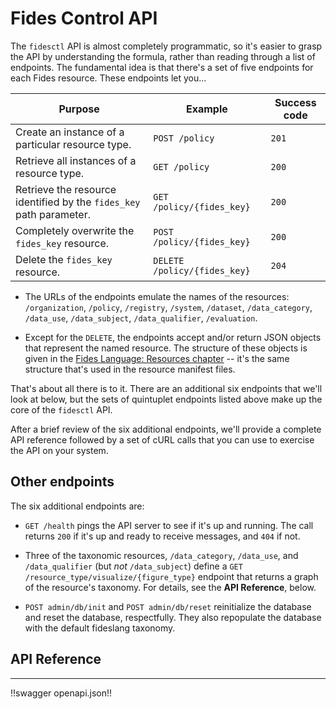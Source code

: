 # Fides Control API

The `fidesctl` API is almost completely programmatic, so it's easier to grasp the API by understanding the formula, rather than reading through a list of endpoints. The fundamental idea is that there's a set of five endpoints for each Fides resource. These endpoints let you...

| Purpose | Example | Success code |
| --- | --- | --- |
| Create an instance of a particular resource type. | `POST /policy` | `201` |
| Retrieve all instances of a resource type. | `GET /policy` | `200` |
| Retrieve the resource identified by the `fides_key` path parameter. |`GET /policy/{fides_key}` | `200`|
| Completely overwrite the `fides_key` resource.  |`POST /policy/{fides_key}`| `200` |
| Delete the `fides_key` resource. | `DELETE /policy/{fides_key}`| `204`|

* The URLs of the endpoints emulate the names of the resources: `/organization`, `/policy`, `/registry`, `/system`, `/dataset`, `/data_category`, `/data_use`, `/data_subject`, `/data_qualifier`, `/evaluation`.

* Except for the `DELETE`, the endpoints accept and/or return JSON objects that represent the named resource. The structure of these objects is given in the [Fides Language: Resources chapter](/language/resources/organization/) -- it's the same structure that's used in the resource manifest files.

That's about all there is to it. There are an additional six endpoints that we'll look at below, but the sets of quintuplet endpoints listed above make up the core of the `fidesctl` API.

After a brief review of the six additional endpoints, we'll provide a complete API reference followed by a set of cURL calls that you can use to exercise the API on your system.

## Other endpoints

The six additional endpoints are:

* `GET /health` pings the API server to see if it's up and running. The call returns `200` if it's up and ready to receive messages, and `404` if not.

* Three of the taxonomic resources, `/data_category`, `/data_use`, and `/data_qualifier` (but  _not_ `/data_subject`) define a `GET /resource_type/visualize/{figure_type}` endpoint that returns a graph of the resource's taxonomy.  For details, see the **API Reference**, below.

* `POST admin/db/init` and `POST admin/db/reset` reinitialize the database and reset the database, respectfully. They also repopulate the database with the default fideslang taxonomy.

## API Reference

---
!!swagger openapi.json!!

<script>
    /* If there is an anchor tag, reload it after the page loads to scroll to
     * that section, since the Swagger UI takes some time to render. */
    if (location.hash) {
        setTimeout(function() {
            location.href = location.href
        }, 200);
    }
</script>
